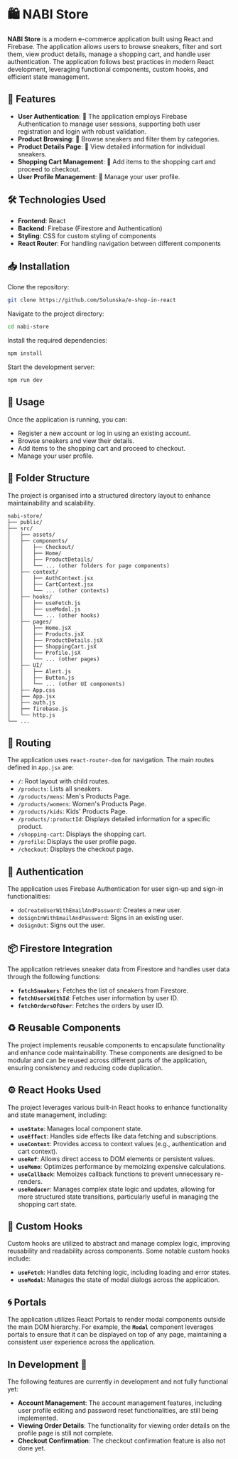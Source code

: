 # 🛍️ NABI Store
**NABI Store** is a modern e-commerce application built using React and Firebase. The application allows users to browse sneakers, filter and sort them, view product details, manage a shopping cart, and handle user authentication.
The application follows best practices in modern React development, leveraging functional components, custom hooks, and efficient state management.

## 🌟 Features
- **User Authentication**: 🔑 The application employs Firebase Authentication to manage user sessions, supporting both user registration and login with robust validation.
- **Product Browsing**: 👟 Browse sneakers and filter them by categories.
- **Product Details Page**: 📄 View detailed information for individual sneakers.
- **Shopping Cart Management**: 🛒 Add items to the shopping cart and proceed to checkout.
- **User Profile Management**: 👤 Manage your user profile.

## 🛠️ Technologies Used
- **Frontend**: React
- **Backend**: Firebase (Firestore and Authentication)
- **Styling**: CSS for custom styling of components
- **React Router**: For handling navigation between different components

## 📥 Installation
Clone the repository:
```bash
git clone https://github.com/Solunska/e-shop-in-react
```
Navigate to the project directory:
```bash
cd nabi-store
```
Install the required dependencies:
```bash
npm install
```
Start the development server:
```bash
npm run dev
```

## 🚀 Usage

Once the application is running, you can:

- Register a new account or log in using an existing account.
- Browse sneakers and view their details.
- Add items to the shopping cart and proceed to checkout.
- Manage your user profile.

## 📂 Folder Structure
The project is organised into a structured directory layout to enhance maintainability and scalability. 
```
nabi-store/
├── public/
├── src/
│   ├── assets/
│   ├── components/
│   │   ├── Checkout/
│   │   ├── Home/
│   │   ├── ProductDetails/
│   │   └── ... (other folders for page components)
│   ├── context/
│   │   ├── AuthContext.jsx
│   │   ├── CartContext.jsx
│   │   └── ... (other contexts)
│   ├── hooks/
│   │   ├── useFetch.js
│   │   ├── useModal.js
│   │   └── ... (other hooks)
│   ├── pages/
│   │   ├── Home.jsX
│   │   ├── Products.jsX
│   │   ├── ProductDetails.jsX
│   │   ├── ShoppingCart.jsX
│   │   ├── Profile.jsX
│   │   └── ... (other pages)
│   ├── UI/
│   │   ├── Alert.js
│   │   ├── Button.js
│   │   └── ... (other UI components)
│   ├── App.css
│   ├── App.jsx
│   ├── auth.js
│   ├── firebase.js
│   └── http.js
└── ...
```

## 🔗 Routing
The application uses `react-router-dom` for navigation. The main routes defined in `App.jsx` are:

- `/`: Root layout with child routes.
- `/products`: Lists all sneakers.
- `/products/mens`: Men's Products Page.
- `/products/womens`: Women's Products Page.
- `/products/kids`: Kids' Products Page.
- `/products/:productId`: Displays detailed information for a specific product.
- `/shopping-cart`: Displays the shopping cart.
- `/profile`: Displays the user profile page.
- `/checkout`: Displays the checkout page.

## 🔐 Authentication
The application uses Firebase Authentication for user sign-up and sign-in functionalities:

- `doCreateUserWithEmailAndPassword`: Creates a new user.
- `doSignInWithEmailAndPassword`: Signs in an existing user.
- `doSignOut`: Signs out the user.

## 📦 Firestore Integration
The application retrieves sneaker data from Firestore and handles user data through the following functions:

- **`fetchSneakers`**: Fetches the list of sneakers from Firestore.
- **`fetchUsersWithId`**: Fetches user information by user ID.
- **`fetchOrdersOfUser`**: Fetches the orders by user ID.

## ♻️ Reusable Components
The project implements reusable components to encapsulate functionality and enhance code maintainability. These components are designed to be modular and can be reused across different parts of the application, ensuring consistency and reducing code duplication.

## ⚙️ React Hooks Used
The project leverages various built-in React hooks to enhance functionality and state management, including:
- **`useState`**: Manages local component state.
- **`useEffect`**: Handles side effects like data fetching and subscriptions.
- **`useContext`**: Provides access to context values (e.g., authentication and cart context).
- **`useRef`**: Allows direct access to DOM elements or persistent values.
- **`useMemo`**: Optimizes performance by memoizing expensive calculations.
- **`useCallback`**: Memoizes callback functions to prevent unnecessary re-renders.
- **`useReducer`**: Manages complex state logic and updates, allowing for more structured state transitions, particularly useful in managing the shopping cart state.

## 🔧 Custom Hooks
Custom hooks are utilized to abstract and manage complex logic, improving reusability and readability across components. Some notable custom hooks include:

- **`useFetch`**: Handles data fetching logic, including loading and error states.
- **`useModal`**: Manages the state of modal dialogs across the application.

## 🌀 Portals
The application utilizes React Portals to render modal components outside the main DOM hierarchy. For example, the **`Modal`** component leverages portals to ensure that it can be displayed on top of any page, maintaining a consistent user experience across the application.

## In Development 🚧

The following features are currently in development and not fully functional yet:

- **Account Management**: The account management features, including user profile editing and password reset functionalities, are still being implemented.
- **Viewing Order Details**: The functionality for viewing order details on the profile page is still not complete.
- **Checkout Confirmation**: The checkout confirmation feature is also not done yet.
